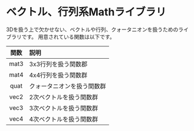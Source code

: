 # ベクトル、行列系Mathライブラリ

3Dを扱う上で欠かせない、ベクトルや行列、クォータニオンを扱うためのライブラリです。
用意されている関数は以下です。

| 関数 | 説明 |
|:----:|:-----|
| mat3 | 3x3行列を扱う関数郡 |
| mat4 | 4x4行列を扱う関数群 |
| quat | クォータニオンを扱う関数群 |
| vec2 | 2次ベクトルを扱う関数群 |
| vec3 | 3次ベクトルを扱う関数群 |
| vec4 | 4次ベクトルを扱う関数群 |

